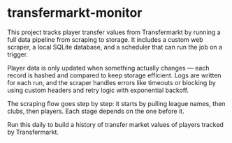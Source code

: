 # transfermarkt-monitor

This project tracks player transfer values from Transfermarkt by running a full data pipeline from scraping to storage. It includes a custom web scraper, a local SQLite database, and a scheduler that can run the job on a trigger.

Player data is only updated when something actually changes — each record is hashed and compared to keep storage efficient. Logs are written for each run, and the scraper handles errors like timeouts or blocking by using custom headers and retry logic with exponential backoff.

The scraping flow goes step by step: it starts by pulling league names, then clubs, then players. Each stage depends on the one before it.

Run this daily to build a history of transfer market values of players tracked by Transfermarkt.